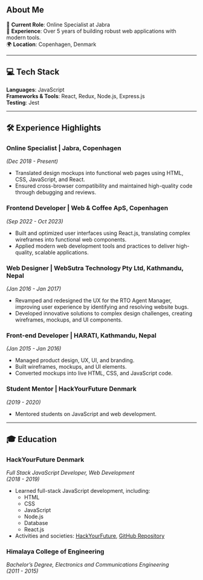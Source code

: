 ## About Me

💼 **Current Role**: Online Specialist at Jabra  
🚀 **Experience**: Over 5 years of building robust web applications with modern tools.  
🌍 **Location**: Copenhagen, Denmark  

---

## 💻 Tech Stack

**Languages**: JavaScript  
**Frameworks & Tools**: React, Redux, Node.js, Express.js  
**Testing**: Jest  

---

## 🛠️ Experience Highlights

### **Online Specialist | Jabra, Copenhagen**  
*(Dec 2018 - Present)*
- Translated design mockups into functional web pages using HTML, CSS, JavaScript, and React.
- Ensured cross-browser compatibility and maintained high-quality code through debugging and reviews.

### **Frontend Developer | Web & Coffee ApS, Copenhagen**  
*(Sep 2022 - Oct 2023)*
- Built and optimized user interfaces using React.js, translating complex wireframes into functional web components.
- Applied modern web development tools and practices to deliver high-quality, scalable applications.

### **Web Designer | WebSutra Technology Pty Ltd, Kathmandu, Nepal**  
*(Jan 2016 - Jan 2017)*
- Revamped and redesigned the UX for the RTO Agent Manager, improving user experience by identifying and resolving website bugs.  
- Developed innovative solutions to complex design challenges, creating wireframes, mockups, and UI components.

### **Front-end Developer | HARATI, Kathmandu, Nepal**  
*(Jan 2015 - Jan 2016)*
- Managed product design, UX, UI, and branding.
- Built wireframes, mockups, and UI elements.
- Converted mockups into live HTML, CSS, and JavaScript code.

### **Student Mentor | HackYourFuture Denmark**  
*(2019 - 2020)*
- Mentored students on JavaScript and web development.

---

## 🎓 Education

### **HackYourFuture Denmark**  
*Full Stack JavaScript Developer, Web Development*  
*(2018 - 2019)*
- Learned full-stack JavaScript development, including:
  - HTML
  - CSS
  - JavaScript
  - Node.js
  - Database
  - React.js
- Activities and societies: [HackYourFuture](https://www.hackyourfuture.net), [GitHub Repository](https://github.com/hackYourFuture-CPH)

### **Himalaya College of Engineering**  
*Bachelor’s Degree, Electronics and Communications Engineering*  
*(2011 - 2015)*
